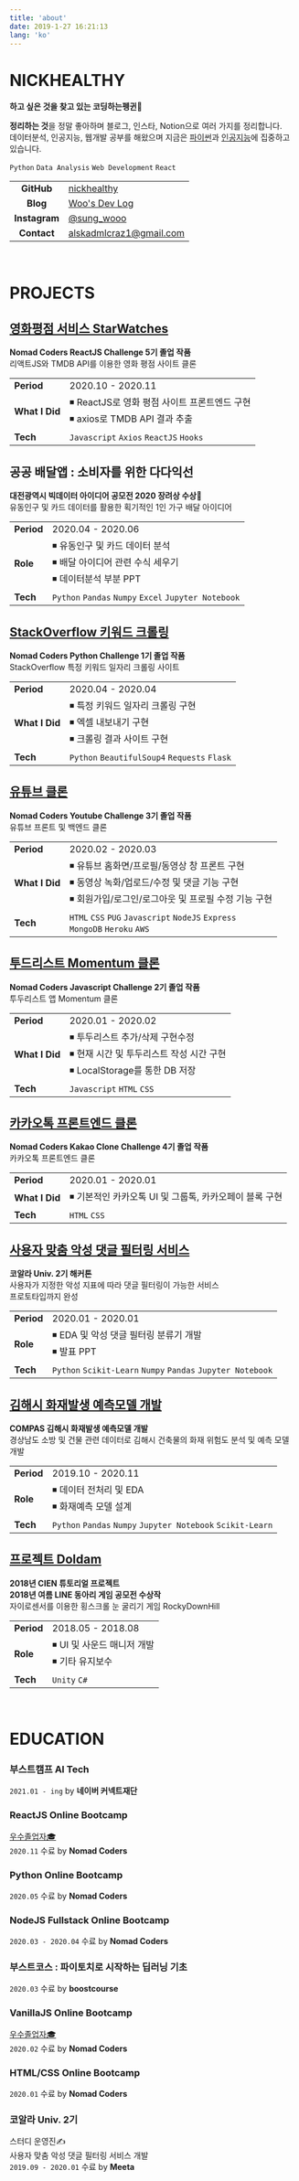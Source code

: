 ```yaml
---
title: 'about'
date: 2019-1-27 16:21:13
lang: 'ko'
---
```


# NICKHEALTHY

**하고 싶은 것을 찾고 있는 코딩하는펭귄🐧**

**정리하는 것**을 정말 좋아하며 블로그, 인스타, Notion으로 여러 가지를 정리합니다.  
데이터분석, 인공지능, 웹개발 공부를 해왔으며 지금은 <u>파이썬</u>과 <u>인공지능</u>에 집중하고 있습니다.

`Python` `Data Analysis` `Web Development` `React`

|               |                                                    |
| :-----------: | -------------------------------------------------- |
|  **GitHub**   | [nickhealthy](https://github.com/nickhealthy)      |
|   **Blog**    | [Woo's Dev Log](https://nickhealthy.github.io/)    |
| **Instagram** | [@sung_wooo](https://www.instagram.com/sung_wooo/) |
|  **Contact**  | alskadmlcraz1@gmail.com                            |

<br />

# PROJECTS

## [영화평점 서비스 StarWatches](https://starwatches.netlify.app)

**Nomad Coders ReactJS Challenge 5기 졸업 작품**  
리액트JS와 TMDB API를 이용한 영화 평점 사이트 클론

|                |                                                                                |
| :------------- | ------------------------------------------------------------------------------ |
| **Period**     | 2020.10 - 2020.11                                                              |
| **What I Did** | ◾ ReactJS로 영화 평점 사이트 프론트엔드 구현<br>◾ axios로 TMDB API 결과 추출 |
| **Tech**       | `Javascript` `Axios` `ReactJS` `Hooks`                                         |

## 공공 배달앱 : 소비자를 위한 다다익선

**대전광역시 빅데이터 아이디어 공모전 2020 장려상 수상🥉**  
유동인구 및 카드 데이터를 활용한 획기적인 1인 가구 배달 아이디어

|            |                                                                                                |
| :--------- | ---------------------------------------------------------------------------------------------- |
| **Period** | 2020.04 - 2020.06                                                                              |
| **Role**   | ◾ 유동인구 및 카드 데이터 분석<br>◾ 배달 아이디어 관련 수식 세우기<br>◾ 데이터분석 부분 PPT |
| **Tech**   | `Python` `Pandas` `Numpy` `Excel` `Jupyter Notebook`                                           |

## [StackOverflow 키워드 크롤링](https://github.com/CoodingPenguin/web-scrapper)

**Nomad Coders Python Challenge 1기 졸업 작품**  
StackOverflow 특정 키워드 일자리 크롤링 사이트

|                |                                                                                          |
| :------------- | ---------------------------------------------------------------------------------------- |
| **Period**     | 2020.04 - 2020.04                                                                        |
| **What I Did** | ◾ 특정 키워드 일자리 크롤링 구현<br>◾ 엑셀 내보내기 구현<br>◾ 크롤링 결과 사이트 구현 |
| **Tech**       | `Python` `BeautifulSoup4` `Requests` `Flask`                                             |

## [유튜브 클론](https://github.com/CoodingPenguin/youtube-clone)

**Nomad Coders Youtube Challenge 3기 졸업 작품**  
유튜브 프론트 및 백엔드 클론

|                |                                                                                                                                                       |
| :------------- | ----------------------------------------------------------------------------------------------------------------------------------------------------- |
| **Period**     | 2020.02 - 2020.03                                                                                                                                     |
| **What I Did** | ◾ 유튜브 홈화면/프로필/동영상 창 프론트 구현<br>◾ 동영상 녹화/업로드/수정 및 댓글 기능 구현<br>◾ 회원가입/로그인/로그아웃 및 프로필 수정 기능 구현 |
| **Tech**       | `HTML` `CSS` `PUG` `Javascript` `NodeJS` `Express`<br>`MongoDB` `Heroku` `AWS`                                                                        |

## [투드리스트 Momentum 클론](https://github.com/CoodingPenguin/momentum-app-clone)

**Nomad Coders Javascript Challenge 2기 졸업 작품**  
투두리스트 앱 Momentum 클론

|                |                                                                                                                 |
| :------------- | --------------------------------------------------------------------------------------------------------------- |
| **Period**     | 2020.01 - 2020.02                                                                                               |
| **What I Did** | ◾ 투두리스트 추가/삭제 구현수정<br>◾ 현재 시간 및 투두리스트 작성 시간 구현<br>◾ LocalStorage를 통한 DB 저장 |
| **Tech**       | `Javascript` `HTML` `CSS`                                                                                       |

## [카카오톡 프론트엔드 클론](https://github.com/CoodingPenguin/kakao-clone)

**Nomad Coders Kakao Clone Challenge 4기 졸업 작품**  
카카오톡 프론트엔드 클론

|                |                                                         |
| :------------- | ------------------------------------------------------- |
| **Period**     | 2020.01 - 2020.01                                       |
| **What I Did** | ◾ 기본적인 카카오톡 UI 및 그룹톡, 카카오페이 블록 구현 |
| **Tech**       | `HTML` `CSS`                                            |

## [사용자 맞춤 악성 댓글 필터링 서비스](https://github.com/IamGroooooot/customized-toxic-comment-filtering)

**코알라 Univ. 2기 해커톤**  
사용자가 지정한 악성 지표에 따라 댓글 필터링이 가능한 서비스  
프로토타입까지 완성

|            |                                                             |
| :--------- | ----------------------------------------------------------- |
| **Period** | 2020.01 - 2020.01                                           |
| **Role**   | ◾ EDA 및 악성 댓글 필터링 분류기 개발<br>◾ 발표 PPT       |
| **Tech**   | `Python` `Scikit-Learn` `Numpy` `Pandas` `Jupyter Notebook` |

## [김해시 화재발생 예측모델 개발](https://github.com/CoodingPenguin/data-contest-collection/tree/main/2019-gimhae-fire-prediction)

**COMPAS 김해시 화재발생 예측모델 개발**  
경상남도 소방 및 건물 관련 데이터로 김해시 건축물의 화재 위험도 분석 및 예측 모델 개발

|            |                                                             |
| :--------- | ----------------------------------------------------------- |
| **Period** | 2019.10 - 2020.11                                           |
| **Role**   | ◾ 데이터 전처리 및 EDA<br>◾ 화재예측 모델 설계            |
| **Tech**   | `Python` `Pandas` `Numpy` `Jupyter Notebook` `Scikit-Learn` |

## [프로젝트 Doldam](https://github.com/CoodingPenguin/doldam)

**2018년 CIEN 튜토리얼 프로젝트**  
**2018년 여름 LINE 동아리 게임 공모전 수상작**  
자이로센서를 이용한 횡스크롤 눈 굴리기 게임 RockyDownHill

|            |                                                 |
| :--------- | ----------------------------------------------- |
| **Period** | 2018.05 - 2018.08                               |
| **Role**   | ◾ UI 및 사운드 매니저 개발<br>◾ 기타 유지보수 |
| **Tech**   | `Unity` `C#`                                    |

<br />

# EDUCATION

### 부스트캠프 AI Tech

`2021.01 - ing` by **네이버 커넥트재단**

### ReactJS Online Bootcamp

[우수졸업자🎓](https://www.notion.so/nomadcoders/ReactJS-5-c1e7e589824f44a3958db13710e81487)  
`2020.11` 수료 by **Nomad Coders**

### Python Online Bootcamp

`2020.05` 수료 by **Nomad Coders**

### NodeJS Fullstack Online Bootcamp

`2020.03 - 2020.04` 수료 by **Nomad Coders**

### 부스트코스 : 파이토치로 시작하는 딥러닝 기초

`2020.03` 수료 by **boostcourse**

### VanillaJS Online Bootcamp

[우수졸업자🎓](https://www.notion.so/VanillaJS-2-ff8005575c4a4077a923648afa400d9a)  
`2020.02` 수료 by **Nomad Coders**

### HTML/CSS Online Bootcamp

`2020.01` 수료 by **Nomad Coders**

### 코알라 Univ. 2기

스터디 운영진✍  
사용자 맞춤 악성 댓글 필터링 서비스 개발  
`2019.09 - 2020.01` 수료 by **Meeta**

<!-- </div> -->
